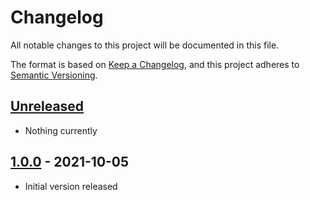 # Changelog
All notable changes to this project will be documented in this file.

The format is based on [Keep a Changelog](https://keepachangelog.com/en/1.0.0/),
and this project adheres to [Semantic Versioning](https://semver.org/spec/v2.0.0.html).

## [Unreleased]
- Nothing currently

## [1.0.0] - 2021-10-05
- Initial version released

[Unreleased]: https://github.com/paulsmithkc/valid-request/compare/v1.0.0...HEAD
[1.0.0]: https://github.com/paulsmithkc/valid-request/releases/tag/v1.0.0
